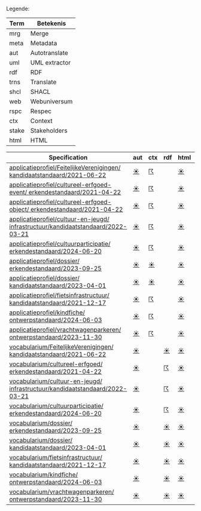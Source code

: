 Legende:

| Term | Betekenis |
| --- | --- |
| mrg | Merge |
| meta | Metadata |
| aut | Autotranslate |
| uml | UML extractor |
| rdf | RDF |
| trns | Translate |
| shcl | SHACL |
| web | Webuniversum |
| rspc | Respec |
| ctx | Context |
| stake | Stakeholders |
| html | HTML |

| Specification | aut | ctx | rdf | html | rspc | shcl | web | uml | mrg | trns | meta | stake |
| --- | --- | --- | --- | --- | --- | --- | --- | --- | --- | --- | --- | --- |
| [applicatieprofiel/FeitelijkeVerenigingen/ kandidaatstandaard/2021-06-22](/report4/doc/applicatieprofiel/FeitelijkeVerenigingen/kandidaatstandaard/2021-06-22) | [&#9728;](/report4/doc/applicatieprofiel/FeitelijkeVerenigingen/kandidaatstandaard/2021-06-22/autotranslate.report.md)| [&#9736;](/report4/doc/applicatieprofiel/FeitelijkeVerenigingen/kandidaatstandaard/2021-06-22/generator-jsonld-context.report.md)| | [&#9728;](/report4/doc/applicatieprofiel/FeitelijkeVerenigingen/kandidaatstandaard/2021-06-22/generator-html.report.md)| [&#9728;](/report4/doc/applicatieprofiel/FeitelijkeVerenigingen/kandidaatstandaard/2021-06-22/generator-respec.report.md)| [&#9736;](/report4/doc/applicatieprofiel/FeitelijkeVerenigingen/kandidaatstandaard/2021-06-22/generator-shacl.report.md)| [&#9728;](/report4/doc/applicatieprofiel/FeitelijkeVerenigingen/kandidaatstandaard/2021-06-22/generator-webuniversum-json.report.md)| | [&#9728;](/report4/doc/applicatieprofiel/FeitelijkeVerenigingen/kandidaatstandaard/2021-06-22/merge.report.md)| [&#9729;](/report4/doc/applicatieprofiel/FeitelijkeVerenigingen/kandidaatstandaard/2021-06-22/translate.report.md)| [&#9728;](/report4/doc/applicatieprofiel/FeitelijkeVerenigingen/kandidaatstandaard/2021-06-22/metadata.report.md)| |
| [applicatieprofiel/cultureel-erfgoed-event/ erkendestandaard/2021-04-22](/report4/doc/applicatieprofiel/cultureel-erfgoed-event/erkendestandaard/2021-04-22) | [&#9728;](/report4/doc/applicatieprofiel/cultureel-erfgoed-event/erkendestandaard/2021-04-22/autotranslate.report.md)| [&#9736;](/report4/doc/applicatieprofiel/cultureel-erfgoed-event/erkendestandaard/2021-04-22/generator-jsonld-context.report.md)| | [&#9728;](/report4/doc/applicatieprofiel/cultureel-erfgoed-event/erkendestandaard/2021-04-22/generator-html.report.md)| [&#9736;](/report4/doc/applicatieprofiel/cultureel-erfgoed-event/erkendestandaard/2021-04-22/generator-respec.report.md)| [&#9736;](/report4/doc/applicatieprofiel/cultureel-erfgoed-event/erkendestandaard/2021-04-22/generator-shacl.report.md)| [&#9728;](/report4/doc/applicatieprofiel/cultureel-erfgoed-event/erkendestandaard/2021-04-22/generator-webuniversum-json.report.md)| | [&#9728;](/report4/doc/applicatieprofiel/cultureel-erfgoed-event/erkendestandaard/2021-04-22/merge.report.md)| [&#9729;](/report4/doc/applicatieprofiel/cultureel-erfgoed-event/erkendestandaard/2021-04-22/translate.report.md)| [&#9728;](/report4/doc/applicatieprofiel/cultureel-erfgoed-event/erkendestandaard/2021-04-22/metadata.report.md)| |
| [applicatieprofiel/cultureel-erfgoed-object/ erkendestandaard/2021-04-22](/report4/doc/applicatieprofiel/cultureel-erfgoed-object/erkendestandaard/2021-04-22) | [&#9728;](/report4/doc/applicatieprofiel/cultureel-erfgoed-object/erkendestandaard/2021-04-22/autotranslate.report.md)| [&#9736;](/report4/doc/applicatieprofiel/cultureel-erfgoed-object/erkendestandaard/2021-04-22/generator-jsonld-context.report.md)| | [&#9728;](/report4/doc/applicatieprofiel/cultureel-erfgoed-object/erkendestandaard/2021-04-22/generator-html.report.md)| [&#9736;](/report4/doc/applicatieprofiel/cultureel-erfgoed-object/erkendestandaard/2021-04-22/generator-respec.report.md)| [&#9728;](/report4/doc/applicatieprofiel/cultureel-erfgoed-object/erkendestandaard/2021-04-22/generator-shacl.report.md)| [&#9728;](/report4/doc/applicatieprofiel/cultureel-erfgoed-object/erkendestandaard/2021-04-22/generator-webuniversum-json.report.md)| | [&#9728;](/report4/doc/applicatieprofiel/cultureel-erfgoed-object/erkendestandaard/2021-04-22/merge.report.md)| [&#9729;](/report4/doc/applicatieprofiel/cultureel-erfgoed-object/erkendestandaard/2021-04-22/translate.report.md)| [&#9728;](/report4/doc/applicatieprofiel/cultureel-erfgoed-object/erkendestandaard/2021-04-22/metadata.report.md)| |
| [applicatieprofiel/cultuur-en-jeugd/ infrastructuur/kandidaatstandaard/2022-03-21](/report4/doc/applicatieprofiel/cultuur-en-jeugd/infrastructuur/kandidaatstandaard/2022-03-21) | [&#9728;](/report4/doc/applicatieprofiel/cultuur-en-jeugd/infrastructuur/kandidaatstandaard/2022-03-21/autotranslate.report.md)| [&#9736;](/report4/doc/applicatieprofiel/cultuur-en-jeugd/infrastructuur/kandidaatstandaard/2022-03-21/generator-jsonld-context.report.md)| | [&#9728;](/report4/doc/applicatieprofiel/cultuur-en-jeugd/infrastructuur/kandidaatstandaard/2022-03-21/generator-html.report.md)| [&#9736;](/report4/doc/applicatieprofiel/cultuur-en-jeugd/infrastructuur/kandidaatstandaard/2022-03-21/generator-respec.report.md)| [&#9736;](/report4/doc/applicatieprofiel/cultuur-en-jeugd/infrastructuur/kandidaatstandaard/2022-03-21/generator-shacl.report.md)| [&#9728;](/report4/doc/applicatieprofiel/cultuur-en-jeugd/infrastructuur/kandidaatstandaard/2022-03-21/generator-webuniversum-json.report.md)| | [&#9728;](/report4/doc/applicatieprofiel/cultuur-en-jeugd/infrastructuur/kandidaatstandaard/2022-03-21/merge.report.md)| [&#9729;](/report4/doc/applicatieprofiel/cultuur-en-jeugd/infrastructuur/kandidaatstandaard/2022-03-21/translate.report.md)| [&#9728;](/report4/doc/applicatieprofiel/cultuur-en-jeugd/infrastructuur/kandidaatstandaard/2022-03-21/metadata.report.md)| |
| [applicatieprofiel/cultuurparticipatie/ erkendestandaard/2024-06-20](/report4/doc/applicatieprofiel/cultuurparticipatie/erkendestandaard/2024-06-20) | [&#9728;](/report4/doc/applicatieprofiel/cultuurparticipatie/erkendestandaard/2024-06-20/autotranslate.report.md)| [&#9736;](/report4/doc/applicatieprofiel/cultuurparticipatie/erkendestandaard/2024-06-20/generator-jsonld-context.report.md)| | [&#9728;](/report4/doc/applicatieprofiel/cultuurparticipatie/erkendestandaard/2024-06-20/generator-html.report.md)| [&#9728;](/report4/doc/applicatieprofiel/cultuurparticipatie/erkendestandaard/2024-06-20/generator-respec.report.md)| [&#9736;](/report4/doc/applicatieprofiel/cultuurparticipatie/erkendestandaard/2024-06-20/generator-shacl.report.md)| [&#9728;](/report4/doc/applicatieprofiel/cultuurparticipatie/erkendestandaard/2024-06-20/generator-webuniversum-json.report.md)| | [&#9728;](/report4/doc/applicatieprofiel/cultuurparticipatie/erkendestandaard/2024-06-20/merge.report.md)| [&#9729;](/report4/doc/applicatieprofiel/cultuurparticipatie/erkendestandaard/2024-06-20/translate.report.md)| [&#9728;](/report4/doc/applicatieprofiel/cultuurparticipatie/erkendestandaard/2024-06-20/metadata.report.md)| |
| [applicatieprofiel/dossier/ erkendestandaard/2023-09-25](/report4/doc/applicatieprofiel/dossier/erkendestandaard/2023-09-25) | [&#9728;](/report4/doc/applicatieprofiel/dossier/erkendestandaard/2023-09-25/autotranslate.report.md)| [&#9728;](/report4/doc/applicatieprofiel/dossier/erkendestandaard/2023-09-25/generator-jsonld-context.report.md)| | [&#9728;](/report4/doc/applicatieprofiel/dossier/erkendestandaard/2023-09-25/generator-html.report.md)| [&#9728;](/report4/doc/applicatieprofiel/dossier/erkendestandaard/2023-09-25/generator-respec.report.md)| [&#9728;](/report4/doc/applicatieprofiel/dossier/erkendestandaard/2023-09-25/generator-shacl.report.md)| [&#9728;](/report4/doc/applicatieprofiel/dossier/erkendestandaard/2023-09-25/generator-webuniversum-json.report.md)| | [&#9728;](/report4/doc/applicatieprofiel/dossier/erkendestandaard/2023-09-25/merge.report.md)| [&#9729;](/report4/doc/applicatieprofiel/dossier/erkendestandaard/2023-09-25/translate.report.md)| [&#9728;](/report4/doc/applicatieprofiel/dossier/erkendestandaard/2023-09-25/metadata.report.md)| |
| [applicatieprofiel/dossier/ kandidaatstandaard/2023-04-01](/report4/doc/applicatieprofiel/dossier/kandidaatstandaard/2023-04-01) | [&#9728;](/report4/doc/applicatieprofiel/dossier/kandidaatstandaard/2023-04-01/autotranslate.report.md)| [&#9728;](/report4/doc/applicatieprofiel/dossier/kandidaatstandaard/2023-04-01/generator-jsonld-context.report.md)| | [&#9728;](/report4/doc/applicatieprofiel/dossier/kandidaatstandaard/2023-04-01/generator-html.report.md)| [&#9728;](/report4/doc/applicatieprofiel/dossier/kandidaatstandaard/2023-04-01/generator-respec.report.md)| [&#9728;](/report4/doc/applicatieprofiel/dossier/kandidaatstandaard/2023-04-01/generator-shacl.report.md)| [&#9728;](/report4/doc/applicatieprofiel/dossier/kandidaatstandaard/2023-04-01/generator-webuniversum-json.report.md)| | [&#9728;](/report4/doc/applicatieprofiel/dossier/kandidaatstandaard/2023-04-01/merge.report.md)| [&#9729;](/report4/doc/applicatieprofiel/dossier/kandidaatstandaard/2023-04-01/translate.report.md)| [&#9728;](/report4/doc/applicatieprofiel/dossier/kandidaatstandaard/2023-04-01/metadata.report.md)| |
| [applicatieprofiel/fietsinfrastructuur/ kandidaatstandaard/2021-12-17](/report4/doc/applicatieprofiel/fietsinfrastructuur/kandidaatstandaard/2021-12-17) | [&#9728;](/report4/doc/applicatieprofiel/fietsinfrastructuur/kandidaatstandaard/2021-12-17/autotranslate.report.md)| [&#9736;](/report4/doc/applicatieprofiel/fietsinfrastructuur/kandidaatstandaard/2021-12-17/generator-jsonld-context.report.md)| | [&#9728;](/report4/doc/applicatieprofiel/fietsinfrastructuur/kandidaatstandaard/2021-12-17/generator-html.report.md)| [&#9728;](/report4/doc/applicatieprofiel/fietsinfrastructuur/kandidaatstandaard/2021-12-17/generator-respec.report.md)| [&#9728;](/report4/doc/applicatieprofiel/fietsinfrastructuur/kandidaatstandaard/2021-12-17/generator-shacl.report.md)| [&#9728;](/report4/doc/applicatieprofiel/fietsinfrastructuur/kandidaatstandaard/2021-12-17/generator-webuniversum-json.report.md)| | [&#9728;](/report4/doc/applicatieprofiel/fietsinfrastructuur/kandidaatstandaard/2021-12-17/merge.report.md)| [&#9729;](/report4/doc/applicatieprofiel/fietsinfrastructuur/kandidaatstandaard/2021-12-17/translate.report.md)| [&#9728;](/report4/doc/applicatieprofiel/fietsinfrastructuur/kandidaatstandaard/2021-12-17/metadata.report.md)| |
| [applicatieprofiel/kindfiche/ ontwerpstandaard/2024-06-03](/report4/doc/applicatieprofiel/kindfiche/ontwerpstandaard/2024-06-03) | [&#9728;](/report4/doc/applicatieprofiel/kindfiche/ontwerpstandaard/2024-06-03/autotranslate.report.md)| [&#9736;](/report4/doc/applicatieprofiel/kindfiche/ontwerpstandaard/2024-06-03/generator-jsonld-context.report.md)| | [&#9728;](/report4/doc/applicatieprofiel/kindfiche/ontwerpstandaard/2024-06-03/generator-html.report.md)| [&#9736;](/report4/doc/applicatieprofiel/kindfiche/ontwerpstandaard/2024-06-03/generator-respec.report.md)| [&#9736;](/report4/doc/applicatieprofiel/kindfiche/ontwerpstandaard/2024-06-03/generator-shacl.report.md)| [&#9728;](/report4/doc/applicatieprofiel/kindfiche/ontwerpstandaard/2024-06-03/generator-webuniversum-json.report.md)| | [&#9728;](/report4/doc/applicatieprofiel/kindfiche/ontwerpstandaard/2024-06-03/merge.report.md)| [&#9729;](/report4/doc/applicatieprofiel/kindfiche/ontwerpstandaard/2024-06-03/translate.report.md)| [&#9728;](/report4/doc/applicatieprofiel/kindfiche/ontwerpstandaard/2024-06-03/metadata.report.md)| |
| [applicatieprofiel/vrachtwagenparkeren/ ontwerpstandaard/2023-11-30](/report4/doc/applicatieprofiel/vrachtwagenparkeren/ontwerpstandaard/2023-11-30) | [&#9728;](/report4/doc/applicatieprofiel/vrachtwagenparkeren/ontwerpstandaard/2023-11-30/autotranslate.report.md)| [&#9736;](/report4/doc/applicatieprofiel/vrachtwagenparkeren/ontwerpstandaard/2023-11-30/generator-jsonld-context.report.md)| | [&#9728;](/report4/doc/applicatieprofiel/vrachtwagenparkeren/ontwerpstandaard/2023-11-30/generator-html.report.md)| [&#9736;](/report4/doc/applicatieprofiel/vrachtwagenparkeren/ontwerpstandaard/2023-11-30/generator-respec.report.md)| [&#9736;](/report4/doc/applicatieprofiel/vrachtwagenparkeren/ontwerpstandaard/2023-11-30/generator-shacl.report.md)| [&#9728;](/report4/doc/applicatieprofiel/vrachtwagenparkeren/ontwerpstandaard/2023-11-30/generator-webuniversum-json.report.md)| | [&#9728;](/report4/doc/applicatieprofiel/vrachtwagenparkeren/ontwerpstandaard/2023-11-30/merge.report.md)| [&#9729;](/report4/doc/applicatieprofiel/vrachtwagenparkeren/ontwerpstandaard/2023-11-30/translate.report.md)| [&#9729;](/report4/doc/applicatieprofiel/vrachtwagenparkeren/ontwerpstandaard/2023-11-30/metadata.report.md)| |
| [vocabularium/FeitelijkeVerenigingen/ kandidaatstandaard/2021-06-22](/report4/doc/vocabularium/FeitelijkeVerenigingen/kandidaatstandaard/2021-06-22) | [&#9728;](/report4/doc/vocabularium/FeitelijkeVerenigingen/kandidaatstandaard/2021-06-22/autotranslate.report.md)| | [&#9728;](/report4/doc/vocabularium/FeitelijkeVerenigingen/kandidaatstandaard/2021-06-22/generator-rdf.report.md)| [&#9728;](/report4/doc/vocabularium/FeitelijkeVerenigingen/kandidaatstandaard/2021-06-22/generator-html.report.md)| [&#9728;](/report4/doc/vocabularium/FeitelijkeVerenigingen/kandidaatstandaard/2021-06-22/generator-respec.report.md)| | [&#9728;](/report4/doc/vocabularium/FeitelijkeVerenigingen/kandidaatstandaard/2021-06-22/generator-webuniversum-json.report.md)| | [&#9728;](/report4/doc/vocabularium/FeitelijkeVerenigingen/kandidaatstandaard/2021-06-22/merge.report.md)| [&#9729;](/report4/doc/vocabularium/FeitelijkeVerenigingen/kandidaatstandaard/2021-06-22/translate.report.md)| [&#9728;](/report4/doc/vocabularium/FeitelijkeVerenigingen/kandidaatstandaard/2021-06-22/metadata.report.md)| |
| [vocabularium/cultureel-erfgoed/ erkendestandaard/2021-04-22](/report4/doc/vocabularium/cultureel-erfgoed/erkendestandaard/2021-04-22) | [&#9728;](/report4/doc/vocabularium/cultureel-erfgoed/erkendestandaard/2021-04-22/autotranslate.report.md)| | [&#9736;](/report4/doc/vocabularium/cultureel-erfgoed/erkendestandaard/2021-04-22/generator-rdf.report.md)| [&#9728;](/report4/doc/vocabularium/cultureel-erfgoed/erkendestandaard/2021-04-22/generator-html.report.md)| [&#9728;](/report4/doc/vocabularium/cultureel-erfgoed/erkendestandaard/2021-04-22/generator-respec.report.md)| | [&#9728;](/report4/doc/vocabularium/cultureel-erfgoed/erkendestandaard/2021-04-22/generator-webuniversum-json.report.md)| | [&#9728;](/report4/doc/vocabularium/cultureel-erfgoed/erkendestandaard/2021-04-22/merge.report.md)| [&#9729;](/report4/doc/vocabularium/cultureel-erfgoed/erkendestandaard/2021-04-22/translate.report.md)| [&#9728;](/report4/doc/vocabularium/cultureel-erfgoed/erkendestandaard/2021-04-22/metadata.report.md)| |
| [vocabularium/cultuur-en-jeugd/ infrastructuur/kandidaatstandaard/2022-03-21](/report4/doc/vocabularium/cultuur-en-jeugd/infrastructuur/kandidaatstandaard/2022-03-21) | [&#9728;](/report4/doc/vocabularium/cultuur-en-jeugd/infrastructuur/kandidaatstandaard/2022-03-21/autotranslate.report.md)| | [&#9736;](/report4/doc/vocabularium/cultuur-en-jeugd/infrastructuur/kandidaatstandaard/2022-03-21/generator-rdf.report.md)| [&#9728;](/report4/doc/vocabularium/cultuur-en-jeugd/infrastructuur/kandidaatstandaard/2022-03-21/generator-html.report.md)| [&#9728;](/report4/doc/vocabularium/cultuur-en-jeugd/infrastructuur/kandidaatstandaard/2022-03-21/generator-respec.report.md)| | [&#9728;](/report4/doc/vocabularium/cultuur-en-jeugd/infrastructuur/kandidaatstandaard/2022-03-21/generator-webuniversum-json.report.md)| | [&#9728;](/report4/doc/vocabularium/cultuur-en-jeugd/infrastructuur/kandidaatstandaard/2022-03-21/merge.report.md)| [&#9729;](/report4/doc/vocabularium/cultuur-en-jeugd/infrastructuur/kandidaatstandaard/2022-03-21/translate.report.md)| [&#9728;](/report4/doc/vocabularium/cultuur-en-jeugd/infrastructuur/kandidaatstandaard/2022-03-21/metadata.report.md)| |
| [vocabularium/cultuurparticipatie/ erkendestandaard/2024-06-20](/report4/doc/vocabularium/cultuurparticipatie/erkendestandaard/2024-06-20) | [&#9728;](/report4/doc/vocabularium/cultuurparticipatie/erkendestandaard/2024-06-20/autotranslate.report.md)| | [&#9736;](/report4/doc/vocabularium/cultuurparticipatie/erkendestandaard/2024-06-20/generator-rdf.report.md)| [&#9728;](/report4/doc/vocabularium/cultuurparticipatie/erkendestandaard/2024-06-20/generator-html.report.md)| [&#9728;](/report4/doc/vocabularium/cultuurparticipatie/erkendestandaard/2024-06-20/generator-respec.report.md)| | [&#9728;](/report4/doc/vocabularium/cultuurparticipatie/erkendestandaard/2024-06-20/generator-webuniversum-json.report.md)| | [&#9728;](/report4/doc/vocabularium/cultuurparticipatie/erkendestandaard/2024-06-20/merge.report.md)| [&#9729;](/report4/doc/vocabularium/cultuurparticipatie/erkendestandaard/2024-06-20/translate.report.md)| [&#9728;](/report4/doc/vocabularium/cultuurparticipatie/erkendestandaard/2024-06-20/metadata.report.md)| |
| [vocabularium/dossier/ erkendestandaard/2023-09-25](/report4/doc/vocabularium/dossier/erkendestandaard/2023-09-25) | [&#9728;](/report4/doc/vocabularium/dossier/erkendestandaard/2023-09-25/autotranslate.report.md)| | [&#9728;](/report4/doc/vocabularium/dossier/erkendestandaard/2023-09-25/generator-rdf.report.md)| [&#9728;](/report4/doc/vocabularium/dossier/erkendestandaard/2023-09-25/generator-html.report.md)| [&#9728;](/report4/doc/vocabularium/dossier/erkendestandaard/2023-09-25/generator-respec.report.md)| | [&#9728;](/report4/doc/vocabularium/dossier/erkendestandaard/2023-09-25/generator-webuniversum-json.report.md)| | [&#9728;](/report4/doc/vocabularium/dossier/erkendestandaard/2023-09-25/merge.report.md)| [&#9729;](/report4/doc/vocabularium/dossier/erkendestandaard/2023-09-25/translate.report.md)| [&#9728;](/report4/doc/vocabularium/dossier/erkendestandaard/2023-09-25/metadata.report.md)| |
| [vocabularium/dossier/ kandidaatstandaard/2023-04-01](/report4/doc/vocabularium/dossier/kandidaatstandaard/2023-04-01) | [&#9728;](/report4/doc/vocabularium/dossier/kandidaatstandaard/2023-04-01/autotranslate.report.md)| | [&#9728;](/report4/doc/vocabularium/dossier/kandidaatstandaard/2023-04-01/generator-rdf.report.md)| [&#9728;](/report4/doc/vocabularium/dossier/kandidaatstandaard/2023-04-01/generator-html.report.md)| [&#9728;](/report4/doc/vocabularium/dossier/kandidaatstandaard/2023-04-01/generator-respec.report.md)| | [&#9728;](/report4/doc/vocabularium/dossier/kandidaatstandaard/2023-04-01/generator-webuniversum-json.report.md)| | [&#9728;](/report4/doc/vocabularium/dossier/kandidaatstandaard/2023-04-01/merge.report.md)| [&#9729;](/report4/doc/vocabularium/dossier/kandidaatstandaard/2023-04-01/translate.report.md)| [&#9728;](/report4/doc/vocabularium/dossier/kandidaatstandaard/2023-04-01/metadata.report.md)| |
| [vocabularium/fietsinfrastructuur/ kandidaatstandaard/2021-12-17](/report4/doc/vocabularium/fietsinfrastructuur/kandidaatstandaard/2021-12-17) | [&#9728;](/report4/doc/vocabularium/fietsinfrastructuur/kandidaatstandaard/2021-12-17/autotranslate.report.md)| | [&#9728;](/report4/doc/vocabularium/fietsinfrastructuur/kandidaatstandaard/2021-12-17/generator-rdf.report.md)| [&#9728;](/report4/doc/vocabularium/fietsinfrastructuur/kandidaatstandaard/2021-12-17/generator-html.report.md)| [&#9728;](/report4/doc/vocabularium/fietsinfrastructuur/kandidaatstandaard/2021-12-17/generator-respec.report.md)| | [&#9728;](/report4/doc/vocabularium/fietsinfrastructuur/kandidaatstandaard/2021-12-17/generator-webuniversum-json.report.md)| | [&#9728;](/report4/doc/vocabularium/fietsinfrastructuur/kandidaatstandaard/2021-12-17/merge.report.md)| [&#9729;](/report4/doc/vocabularium/fietsinfrastructuur/kandidaatstandaard/2021-12-17/translate.report.md)| [&#9728;](/report4/doc/vocabularium/fietsinfrastructuur/kandidaatstandaard/2021-12-17/metadata.report.md)| |
| [vocabularium/kindfiche/ ontwerpstandaard/2024-06-03](/report4/doc/vocabularium/kindfiche/ontwerpstandaard/2024-06-03) | [&#9728;](/report4/doc/vocabularium/kindfiche/ontwerpstandaard/2024-06-03/autotranslate.report.md)| | [&#9728;](/report4/doc/vocabularium/kindfiche/ontwerpstandaard/2024-06-03/generator-rdf.report.md)| [&#9728;](/report4/doc/vocabularium/kindfiche/ontwerpstandaard/2024-06-03/generator-html.report.md)| [&#9728;](/report4/doc/vocabularium/kindfiche/ontwerpstandaard/2024-06-03/generator-respec.report.md)| | [&#9728;](/report4/doc/vocabularium/kindfiche/ontwerpstandaard/2024-06-03/generator-webuniversum-json.report.md)| | [&#9728;](/report4/doc/vocabularium/kindfiche/ontwerpstandaard/2024-06-03/merge.report.md)| [&#9729;](/report4/doc/vocabularium/kindfiche/ontwerpstandaard/2024-06-03/translate.report.md)| [&#9728;](/report4/doc/vocabularium/kindfiche/ontwerpstandaard/2024-06-03/metadata.report.md)| |
| [vocabularium/vrachtwagenparkeren/ ontwerpstandaard/2023-11-30](/report4/doc/vocabularium/vrachtwagenparkeren/ontwerpstandaard/2023-11-30) | [&#9728;](/report4/doc/vocabularium/vrachtwagenparkeren/ontwerpstandaard/2023-11-30/autotranslate.report.md)| | [&#9728;](/report4/doc/vocabularium/vrachtwagenparkeren/ontwerpstandaard/2023-11-30/generator-rdf.report.md)| [&#9728;](/report4/doc/vocabularium/vrachtwagenparkeren/ontwerpstandaard/2023-11-30/generator-html.report.md)| [&#9728;](/report4/doc/vocabularium/vrachtwagenparkeren/ontwerpstandaard/2023-11-30/generator-respec.report.md)| | [&#9728;](/report4/doc/vocabularium/vrachtwagenparkeren/ontwerpstandaard/2023-11-30/generator-webuniversum-json.report.md)| | [&#9728;](/report4/doc/vocabularium/vrachtwagenparkeren/ontwerpstandaard/2023-11-30/merge.report.md)| [&#9729;](/report4/doc/vocabularium/vrachtwagenparkeren/ontwerpstandaard/2023-11-30/translate.report.md)| [&#9729;](/report4/doc/vocabularium/vrachtwagenparkeren/ontwerpstandaard/2023-11-30/metadata.report.md)| |
